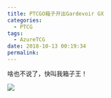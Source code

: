 ```yaml
---
title: PTCGO箱子开出Gardevoir GX
categories:
  - PTCG
tags:
  - AzureTCG
date: 2018-10-13 00:19:34
permalink: 
---
```

啥也不说了，快叫我箱子王！

![](https://raw.githubusercontent.com/oscarcx123/hexo_resource/master/img/ptcg_online_pulled_gardevoir_gx_1.png)